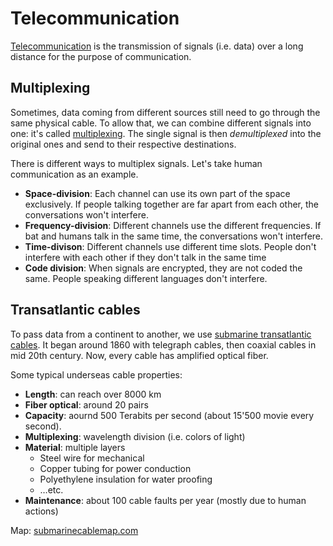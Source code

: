 # Telecommunication

[Telecommunication](https://en.wikipedia.org/wiki/Telecommunications) is the transmission of signals (i.e. data) over a long distance for the purpose of communication.

## Multiplexing

Sometimes, data coming from different sources still need to go through the same physical cable. To allow that, we can combine different signals into one: it's called [multiplexing](https://en.wikipedia.org/wiki/Multiplexing). The single signal is then *demultiplexed* into the original ones and send to their respective destinations.

There is different ways to multiplex signals. Let's take human communication as an example.
- **Space-division**: Each channel can use its own part of the space exclusively. If people talking together are far apart from each other, the conversations won't interfere.
- **Frequency-division**: Different channels use the different frequencies. If bat and humans talk in the same time, the conversations won't interfere.
- **Time-divison**: Different channels use different time slots. People don't interfere with each other if they don't talk in the same time
- **Code division**: When signals are encrypted, they are not coded the same. People speaking different languages don't interfere.

## Transatlantic cables

To pass data from a continent to another, we use [submarine transatlantic cables](https://en.wikipedia.org/wiki/Submarine_communications_cable). It began around 1860 with telegraph cables, then coaxial cables in mid 20th century. Now, every cable has amplified optical fiber.

Some typical underseas cable properties:
- **Length**: can reach over 8000 km
- **Fiber optical**: around 20 pairs
- **Capacity**: aournd 500 Terabits per second (about 15'500 movie every second).
- **Multiplexing**: wavelength division (i.e. colors of light)
- **Material**: multiple layers
	- Steel wire for mechanical
	- Copper tubing for power conduction
	- Polyethylene insulation for water proofing
	- …etc.
- **Maintenance**: about 100 cable faults per year (mostly due to human actions)

Map: [submarinecablemap.com](https://www.submarinecablemap.com)